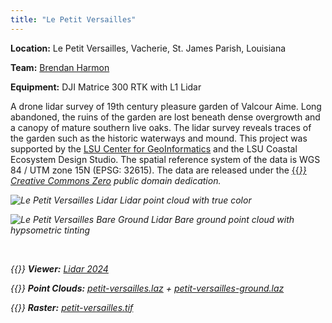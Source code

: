 ```yaml
---
title: "Le Petit Versailles"
---
```


**Location:** Le Petit Versailles, Vacherie, St. James Parish, Louisiana

**Team:**
[Brendan Harmon](https://baharmon.github.io/)

**Equipment:** DJI Matrice 300 RTK with L1 Lidar

A drone lidar survey of 19th century pleasure garden of Valcour Aime. Long abandoned, the ruins of the garden are lost beneath dense overgrowth and a canopy of mature southern live oaks. The lidar survey reveals traces of the garden such as the historic waterways and mound. This project was supported by the [LSU Center for GeoInformatics](http://c4g.lsu.edu/) and the LSU Coastal Ecosystem Design Studio. The spatial reference system of the data is WGS 84 / UTM zone 15N (EPSG: 32615). The data are released under the [{{<i class="fab fa-creative-commons-zero">}} Creative Commons Zero](https://creativecommons.org/share-your-work/public-domain/cc0/) public domain dedication.

![Le Petit Versailles Lidar](../petit-versailles-1.webp)
Lidar point cloud with true color

![Le Petit Versailles Bare Ground Lidar](../petit-versailles-2.webp)
Bare ground point cloud with hypsometric tinting

&nbsp;

{{<i class="fas fa-braille">}} **Viewer:**
[Lidar 2024](https://xyz.cct.lsu.edu/data/petit-versailles/petit-versailles.html "Point Cloud Viewer for Le Petit Versailles Lidar 2024")

{{<i class="ms ms-cloud">}} **Point Clouds:**
[petit-versailles.laz](https://xyz.cct.lsu.edu/data/petit-versailles/petit-versailles.laz "LAZ Point Cloud Dataset for Le Petit Versailles 2024")
+
[petit-versailles-ground.laz](https://xyz.cct.lsu.edu/data/petit-versailles/petit-versailles-ground.laz "LAZ Bare Ground Point Cloud Dataset for Le Petit Versailles 2024")

{{<i class="ms ms-raster">}} **Raster:**
[petit-versailles.tif](https://xyz.cct.lsu.edu/data/petit-versailles/petit-versailles.tif "GeoTIFF Bare Ground Digital Elevation Model for Le Petit Versailles 2024")